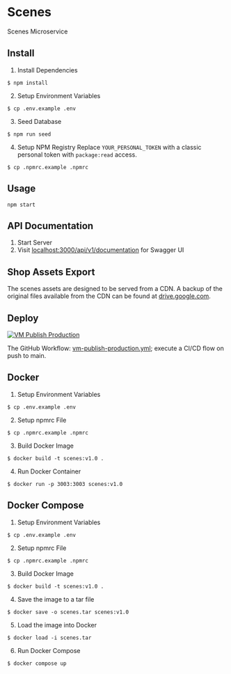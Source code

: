 # Scenes
Scenes Microservice

## Install
1. Install Dependencies
```
$ npm install
```

2. Setup Environment Variables
```
$ cp .env.example .env
```

3. Seed Database
```
$ npm run seed
```

4. Setup NPM Registry
Replace `YOUR_PERSONAL_TOKEN` with a classic personal token with `package:read` access.
```
$ cp .npmrc.example .npmrc
```

## Usage
```
npm start
```

## API Documentation
1. Start Server
2. Visit [localhost:3000/api/v1/documentation](http://localhost:3000/api/v1/documentation) for Swagger UI

## Shop Assets Export
The scenes assets are designed to be served from a CDN. A backup of the original files available from the CDN can be found at [drive.google.com](https://drive.google.com/file/d/1db55vUwWH-ttMBSQsRFyxbBcSgatbLg1/view?usp=sharing). 

## Deploy
[![VM Publish Production](https://github.com/VR-web-shop/Scenes/actions/workflows/vm-publish-production.yml/badge.svg)](https://github.com/VR-web-shop/Scenes/actions/workflows/vm-publish-production.yml)

The GitHub Workflow: [vm-publish-production.yml](/.github/workflows/vm-publish-production.yml); execute a CI/CD flow on push to main.

## Docker
1. Setup Environment Variables
```
$ cp .env.example .env
```

2. Setup npmrc File
```
$ cp .npmrc.example .npmrc
```

3. Build Docker Image
```
$ docker build -t scenes:v1.0 .
```

4. Run Docker Container
```
$ docker run -p 3003:3003 scenes:v1.0
```

## Docker Compose
1. Setup Environment Variables
```
$ cp .env.example .env
```

2. Setup npmrc File
```
$ cp .npmrc.example .npmrc
```

3. Build Docker Image
```
$ docker build -t scenes:v1.0 .
```

4. Save the image to a tar file
```
$ docker save -o scenes.tar scenes:v1.0
```

5. Load the image into Docker
```
$ docker load -i scenes.tar
```

6. Run Docker Compose
```
$ docker compose up
```
